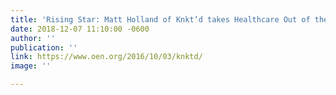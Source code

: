 ```yaml
---
title: 'Rising Star: Matt Holland of Knkt’d takes Healthcare Out of the Doctor’s Office'
date: 2018-12-07 11:10:00 -0600
author: ''
publication: ''
link: https://www.oen.org/2016/10/03/knktd/
image: ''

---
```

